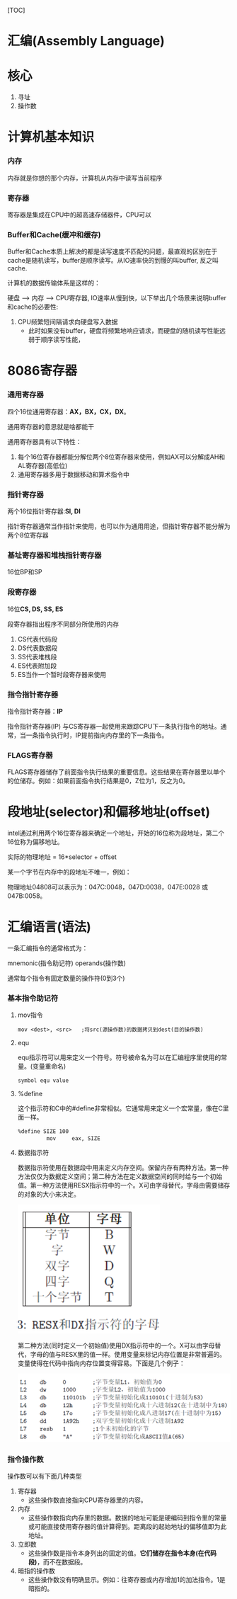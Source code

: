 [TOC]

# 汇编(Assembly Language)

# 核心

1. 寻址
2. 操作数

# 计算机基本知识

### 内存

内存就是你想的那个内存，计算机从内存中读写当前程序

### 寄存器

寄存器是集成在CPU中的超高速存储器件，CPU可以

### Buffer和Cache(缓冲和缓存)

Buffer和Cache本质上解决的都是读写速度不匹配的问题，最直观的区别在于cache是随机读写，buffer是顺序读写。从IO速率快的到慢的叫buffer, 反之叫cache.

计算机的数据传输体系是这样的：

硬盘 --> 内存 --> CPU寄存器, IO速率从慢到快，以下举出几个场景来说明buffer和cache的必要性:

1. CPU频繁短间隔请求向硬盘写入数据
   - 此时如果没有buffer，硬盘将频繁地响应请求，而硬盘的随机读写性能远弱于顺序读写性能，

# 8086寄存器

### 通用寄存器

四个16位通用寄存器：**AX，BX，CX，DX**。

通用寄存器的意思就是啥都能干

通用寄存器具有以下特性：

1. 每个16位寄存器都能分解位两个8位寄存器来使用，例如AX可以分解成AH和AL寄存器(高低位)
2. 通用寄存器多用于数据移动和算术指令中

### 指针寄存器

两个16位指针寄存器:**SI, DI**

指针寄存器通常当作指针来使用，也可以作为通用用途，但指针寄存器不能分解为两个8位寄存器

### 基址寄存器和堆栈指针寄存器

16位BP和SP

### 段寄存器

16位**CS, DS, SS, ES**

段寄存器指出程序不同部分所使用的内存

1. CS代表代码段
2. DS代表数据段
3. SS代表堆栈段
4. ES代表附加段
5. ES当作一个暂时段寄存器来使用

### 指令指针寄存器

指令指针寄存器：**IP**

指令指针寄存器(IP) 与CS寄存器一起使用来跟踪CPU下一条执行指令的地址。通常，当一条指令执行时，IP提前指向内存里的下一条指令。

### FLAGS寄存器

FLAGS寄存器储存了前面指令执行结果的重要信息。这些结果在寄存器里以单个的位储存。例如：如果前面指令执行结果是0，Z位为1，反之为0。

# 段地址(selector)和偏移地址(offset)

intel通过利用两个16位寄存器来确定一个地址，开始的16位称为段地址，第二个16位称为偏移地址。

实际的物理地址 = 16*selector + offset

某一个字节在内存中的段地址不唯一，例如：

物理地址04808可以表示为：047C:0048，047D:0038，047E:0028 或047B:0058。

# 汇编语言(语法)

一条汇编指令的通常格式为：

mnemonic(指令助记符)	operands(操作数)

通常每个指令有固定数量的操作符(0到3个)

### 基本指令助记符

1. mov指令

   ```assembly
   mov <dest>, <src>   ;将src(源操作数)的数据拷贝到dest(目的操作数)
   ```

2. equ

   equ指示符可以用来定义一个符号。符号被命名为可以在汇编程序里使用的常量。(变量重命名)

   ```assembly
   symbol equ value
   ```

3. %define

   这个指示符和C中的#define非常相似。它通常用来定义一个宏常量，像在C里面一样。

   ```assembly
   %define SIZE 100
            mov     eax, SIZE
   ```

4. 数据指示符

   数据指示符使用在数据段中用来定义内存空间。保留内存有两种方法。第一种方法仅仅为数据定义空间；第二种方法在定义数据空间的同时给与一个初始值。第一种方法使用RESX指示符中的一个。X可由字母替代，字母由需要储存的对象的大小来决定。

   ![image-20220515232759124](../图床/image-20220515232759124.png)

   第二种方法(同时定义一个初始值)使用DX指示符中的一个。X可以由字母替代，字母的值与RESX里的值一样。使用变量来标记内存位置是非常普遍的。变量使得在代码中指向内存位置变得容易。下面是几个例子：

   ![image-20220515232857116](../图床/image-20220515232857116.png)

   

   



### 指令操作数

操作数可以有下面几种类型

1. 寄存器
   - 这些操作数直接指向CPU寄存器里的内容。
2. 内存
   - 这些操作数指向内存里的数据。数据的地址可能是硬编码到指令里的常量或可能直接使用寄存器的值计算得到。距离段的起始地址的偏移值即为此地址。
3. 立即数
   - 这些操作数是指令本身列出的固定的值。**它们储存在指令本身(在代码段)**，而不在数据段。
4. 暗指的操作数
   - 这些操作数没有明确显示。例如：往寄存器或内存增加1的加法指令。1是暗指的。
